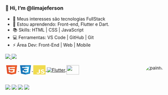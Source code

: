 ### 👋 Hi, I’m @limajeferson
- 👀 Meus interesses são tecnologias FullStack
- 🌱 Estou aprendendo: Front-end, Flutter e Dart.
- 📚 Skills: HTML | CSS | JavaScript
- 💻 Ferramentas: VS Code | GitHub | Git
- ⚡ Área Dev: Front-End | Web | Mobile

<!--
limajeferson/limajeferson is a ✨ special ✨ repository because its `README.md` (this file) appears on your GitHub profile.
You can click the Preview link to take a look at your changes.
-->

<!-- Design do perfil copiado de Marcela Guedes -->

<span>
    <a href="https://github.com/limajeferson">
    <img height="150em" src="https://github-readme-stats.vercel.app/api?username=limajeferson&count_private=true&show_icons=true&theme=midnight-purple&hide=prs,contribs"/>
    <img height="150em" src="https://github-readme-stats.vercel.app/api/top-langs/?username=limajeferson&layout=compact&langs_count=7&theme=midnight-purple"/>
</span>

<!-- Sessão de atributos -->

<div style="display: inline_block"><br>
    <img align="center" alt="HTML" height="30" width="40" src="https://raw.githubusercontent.com/devicons/devicon/master/icons/html5/html5-original.svg">
    <img align="center" alt="CSS" height="30" width="40" src="https://raw.githubusercontent.com/devicons/devicon/master/icons/css3/css3-original.svg">
    <img align="center" alt="Js" height="30" width="40" src="https://raw.githubusercontent.com/devicons/devicon/master/icons/javascript/javascript-plain.svg">
    <img align="center" alt="Flutter" height="30" width="40" src="https://cdn.jsdelivr.net/gh/devicons/devicon/icons/flutter/flutter-original.svg">
    <img align="center"  height="30" width="40" src="https://cdn.jsdelivr.net/gh/devicons/devicon/icons/dart/dart-original.svg">
    <img align="right" alt="painho" height="150" style="border-radius:400px;" src="https://i.imgur.com/787UUp5.png">
</div>

<!-- Linha -->

##

<!-- Sessão social -->

<div>
    <a href="http://painho.online/" target="_blank"><img align="center" src="https://img.shields.io/badge/-Portfólio-%23333?style=for-the-badge&logo=googlechrome&logoColor=white" target="_blank"></a>
    <a href="https://www.instagram.com/jefedelima/" target="_blank"><img align="center" src="https://img.shields.io/badge/-Instagram-%23E4405F?style=for-the-badge&logo=instagram&logoColor=white" target="_blank"></a>
    <a href = "mailto:jefersonjlso@gmail.com"><img align="center" src="https://img.shields.io/badge/-Gmail-%23F00?style=for-the-badge&logo=gmail&logoColor=white" target="_blank"></a>
    <a href="https://www.linkedin.com/in/jeferson-de-lima-226973aa/" target="_blank"><img align="center" src="https://img.shields.io/badge/-LinkedIn-%230077B5?style=for-the-badge&logo=linkedin&logoColor=white" target="_blank"></a>
</div>

